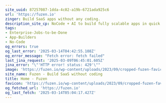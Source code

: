 ```yaml
---
site_uuid: 87257087-1dda-4c02-a19b-6721ada925c6
url: 'https://fuzen.io'
zinger: Build SaaS apps without any coding.
description_site_cp: NoCode + AI to build fully scalable apps in quick time and low cost.
tags:
- Enterprise-Jobs-to-be-Done
- App-Builders
- No-Code
og_errors: true
og_last_error: '2025-03-14T04:42:55.108Z'
og_error_message: "Fetch error: fetch failed"
last_jina_request: '2025-03-09T06:45:01.605Z'
jina_error: "\"'HTTP error! status: 429'\""
image: 'https://fuzen.io/wp-content/uploads/2023/09/cropped-fuzen-favicon-180x180.png'
site_name: Fuzen - Build SaaS without coding
title: Home - Fuzen
favicon: 'https://fuzen.io/wp-content/uploads/2023/09/cropped-fuzen-favicon-192x192.png'
og_fetched_url: 'https://fuzen.io'
og_last_fetch: '2025-03-14T05:04:17.427Z'
---
```


